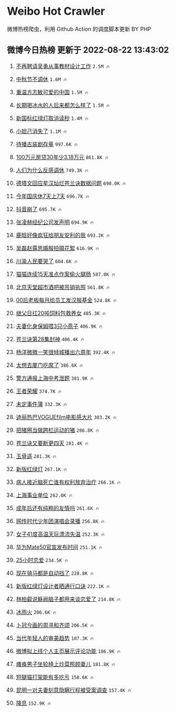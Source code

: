 # Weibo Hot Crawler 



微博热榜爬虫，利用 Github Action 的调度脚本更新 BY PHP 


## 微博今日热榜 更新于 2022-08-22 13:43:02 
1. [不再聘请吴勇从事教材设计工作](https://s.weibo.com/weibo?q=%23%E4%B8%8D%E5%86%8D%E8%81%98%E8%AF%B7%E5%90%B4%E5%8B%87%E4%BB%8E%E4%BA%8B%E6%95%99%E6%9D%90%E8%AE%BE%E8%AE%A1%E5%B7%A5%E4%BD%9C%23&Refer=top) `2.5M 🔥` 

1. [中秋节不调休](https://s.weibo.com/weibo?q=%23%E4%B8%AD%E7%A7%8B%E8%8A%82%E4%B8%8D%E8%B0%83%E4%BC%91%23&Refer=top) `1.6M 🔥` 

1. [重温方志敏可爱的中国](https://s.weibo.com/weibo?q=%23%E9%87%8D%E6%B8%A9%E6%96%B9%E5%BF%97%E6%95%8F%E5%8F%AF%E7%88%B1%E7%9A%84%E4%B8%AD%E5%9B%BD%23&Refer=top) `1.5M 🔥` 

1. [长期喝冰水的人后来都怎么样了](https://s.weibo.com/weibo?q=%23%E9%95%BF%E6%9C%9F%E5%96%9D%E5%86%B0%E6%B0%B4%E7%9A%84%E4%BA%BA%E5%90%8E%E6%9D%A5%E9%83%BD%E6%80%8E%E4%B9%88%E6%A0%B7%E4%BA%86%23&Refer=top) `1.5M 🔥` 

1. [新国标红绿灯取消读秒](https://s.weibo.com/weibo?q=%23%E6%96%B0%E5%9B%BD%E6%A0%87%E7%BA%A2%E7%BB%BF%E7%81%AF%E5%8F%96%E6%B6%88%E8%AF%BB%E7%A7%92%23&Refer=top) `1.4M 🔥` 

1. [小妲己消失了](https://s.weibo.com/weibo?q=%23%E5%B0%8F%E5%A6%B2%E5%B7%B1%E6%B6%88%E5%A4%B1%E4%BA%86%23&Refer=top) `1.1M 🔥` 

1. [待播古装剧存量](https://s.weibo.com/weibo?q=%23%E5%BE%85%E6%92%AD%E5%8F%A4%E8%A3%85%E5%89%A7%E5%AD%98%E9%87%8F%23&Refer=top) `997.6K 🔥` 

1. [100万元房贷30年少3.18万元](https://s.weibo.com/weibo?q=%23100%E4%B8%87%E5%85%83%E6%88%BF%E8%B4%B730%E5%B9%B4%E5%B0%913.18%E4%B8%87%E5%85%83%23&Refer=top) `861.8K 🔥` 

1. [人们为什么反感调休](https://s.weibo.com/weibo?q=%23%E4%BA%BA%E4%BB%AC%E4%B8%BA%E4%BB%80%E4%B9%88%E5%8F%8D%E6%84%9F%E8%B0%83%E4%BC%91%23&Refer=top) `749.3K 🔥` 

1. [德塔文回应星汉灿烂苍兰诀数据问题](https://s.weibo.com/weibo?q=%23%E5%BE%B7%E5%A1%94%E6%96%87%E5%9B%9E%E5%BA%94%E6%98%9F%E6%B1%89%E7%81%BF%E7%83%82%E8%8B%8D%E5%85%B0%E8%AF%80%E6%95%B0%E6%8D%AE%E9%97%AE%E9%A2%98%23&Refer=top) `698.0K 🔥` 

1. [今年国庆休7天上7天](https://s.weibo.com/weibo?q=%23%E4%BB%8A%E5%B9%B4%E5%9B%BD%E5%BA%86%E4%BC%917%E5%A4%A9%E4%B8%8A7%E5%A4%A9%23&Refer=top) `696.7K 🔥` 

1. [抖音崩了](https://s.weibo.com/weibo?q=%23%E6%8A%96%E9%9F%B3%E5%B4%A9%E4%BA%86%23&Refer=top) `695.7K 🔥` 

1. [张凌赫经纪公司发声明](https://s.weibo.com/weibo?q=%23%E5%BC%A0%E5%87%8C%E8%B5%AB%E7%BB%8F%E7%BA%AA%E5%85%AC%E5%8F%B8%E5%8F%91%E5%A3%B0%E6%98%8E%23&Refer=top) `694.9K 🔥` 

1. [鹿晗好像疯狂给朋友安利的我](https://s.weibo.com/weibo?q=%23%E9%B9%BF%E6%99%97%E5%A5%BD%E5%83%8F%E7%96%AF%E7%8B%82%E7%BB%99%E6%9C%8B%E5%8F%8B%E5%AE%89%E5%88%A9%E7%9A%84%E6%88%91%23&Refer=top) `693.2K 🔥` 

1. [吴磊赵露思婚服拍摄花絮](https://s.weibo.com/weibo?q=%23%E5%90%B4%E7%A3%8A%E8%B5%B5%E9%9C%B2%E6%80%9D%E5%A9%9A%E6%9C%8D%E6%8B%8D%E6%91%84%E8%8A%B1%E7%B5%AE%23&Refer=top) `616.9K 🔥` 

1. [川渝人民要哭了](https://s.weibo.com/weibo?q=%23%E5%B7%9D%E6%B8%9D%E4%BA%BA%E6%B0%91%E8%A6%81%E5%93%AD%E4%BA%86%23&Refer=top) `604.6K 🔥` 

1. [猫猫连续15天准点作案偷火腿肠](https://s.weibo.com/weibo?q=%23%E7%8C%AB%E7%8C%AB%E8%BF%9E%E7%BB%AD15%E5%A4%A9%E5%87%86%E7%82%B9%E4%BD%9C%E6%A1%88%E5%81%B7%E7%81%AB%E8%85%BF%E8%82%A0%23&Refer=top) `587.0K 🔥` 

1. [北京天堂超市酒吧被吊销执照](https://s.weibo.com/weibo?q=%23%E5%8C%97%E4%BA%AC%E5%A4%A9%E5%A0%82%E8%B6%85%E5%B8%82%E9%85%92%E5%90%A7%E8%A2%AB%E5%90%8A%E9%94%80%E6%89%A7%E7%85%A7%23&Refer=top) `561.8K 🔥` 

1. [00后老板每月给员工发汉服基金](https://s.weibo.com/weibo?q=%2300%E5%90%8E%E8%80%81%E6%9D%BF%E6%AF%8F%E6%9C%88%E7%BB%99%E5%91%98%E5%B7%A5%E5%8F%91%E6%B1%89%E6%9C%8D%E5%9F%BA%E9%87%91%23&Refer=top) `524.8K 🔥` 

1. [继父日扛20吨饲料包救养女](https://s.weibo.com/weibo?q=%E7%BB%A7%E7%88%B6%E6%97%A5%E6%89%9B20%E5%90%A8%E9%A5%B2%E6%96%99%E5%8C%85%E6%95%91%E5%85%BB%E5%A5%B3&Refer=top) `485.3K 🔥` 

1. [夫妻化身保姆喂3只小燕子](https://s.weibo.com/weibo?q=%23%E5%A4%AB%E5%A6%BB%E5%8C%96%E8%BA%AB%E4%BF%9D%E5%A7%86%E5%96%823%E5%8F%AA%E5%B0%8F%E7%87%95%E5%AD%90%23&Refer=top) `406.9K 🔥` 

1. [苍兰诀第28集封神](https://s.weibo.com/weibo?q=%23%E8%8B%8D%E5%85%B0%E8%AF%80%E7%AC%AC28%E9%9B%86%E5%B0%81%E7%A5%9E%23&Refer=top) `406.4K 🔥` 

1. [杨洋微微一笑很倾城播出六周年](https://s.weibo.com/weibo?q=%23%E6%9D%A8%E6%B4%8B%E5%BE%AE%E5%BE%AE%E4%B8%80%E7%AC%91%E5%BE%88%E5%80%BE%E5%9F%8E%E6%92%AD%E5%87%BA%E5%85%AD%E5%91%A8%E5%B9%B4%23&Refer=top) `392.4K 🔥` 

1. [太想去厦门吃席了](https://s.weibo.com/weibo?q=%23%E5%A4%AA%E6%83%B3%E5%8E%BB%E5%8E%A6%E9%97%A8%E5%90%83%E5%B8%AD%E4%BA%86%23&Refer=top) `386.6K 🔥` 

1. [警方通报上海中考泄题](https://s.weibo.com/weibo?q=%23%E8%AD%A6%E6%96%B9%E9%80%9A%E6%8A%A5%E4%B8%8A%E6%B5%B7%E4%B8%AD%E8%80%83%E6%B3%84%E9%A2%98%23&Refer=top) `381.9K 🔥` 

1. [王者荣耀](https://s.weibo.com/weibo?q=%E7%8E%8B%E8%80%85%E8%8D%A3%E8%80%80&Refer=top) `374.7K 🔥` 

1. [未定事件簿](https://s.weibo.com/weibo?q=%E6%9C%AA%E5%AE%9A%E4%BA%8B%E4%BB%B6%E7%B0%BF&Refer=top) `332.3K 🔥` 

1. [迪丽热巴VOGUEfilm电影感大片](https://s.weibo.com/weibo?q=%23%E8%BF%AA%E4%B8%BD%E7%83%AD%E5%B7%B4VOGUEfilm%E7%94%B5%E5%BD%B1%E6%84%9F%E5%A4%A7%E7%89%87%23&Refer=top) `303.2K 🔥` 

1. [把猪圈当做跨栏运动的猪](https://s.weibo.com/weibo?q=%23%E6%8A%8A%E7%8C%AA%E5%9C%88%E5%BD%93%E5%81%9A%E8%B7%A8%E6%A0%8F%E8%BF%90%E5%8A%A8%E7%9A%84%E7%8C%AA%23&Refer=top) `286.8K 🔥` 

1. [苍兰诀又要断更四天](https://s.weibo.com/weibo?q=%23%E8%8B%8D%E5%85%B0%E8%AF%80%E5%8F%88%E8%A6%81%E6%96%AD%E6%9B%B4%E5%9B%9B%E5%A4%A9%23&Refer=top) `281.4K 🔥` 

1. [玉骨遥](https://s.weibo.com/weibo?q=%23%E7%8E%89%E9%AA%A8%E9%81%A5%23&Refer=top) `281.3K 🔥` 

1. [新版红绿灯](https://s.weibo.com/weibo?q=%23%E6%96%B0%E7%89%88%E7%BA%A2%E7%BB%BF%E7%81%AF%23&Refer=top) `267.1K 🔥` 

1. [病人接近脑死亡谁有权利放弃治疗](https://s.weibo.com/weibo?q=%23%E7%97%85%E4%BA%BA%E6%8E%A5%E8%BF%91%E8%84%91%E6%AD%BB%E4%BA%A1%E8%B0%81%E6%9C%89%E6%9D%83%E5%88%A9%E6%94%BE%E5%BC%83%E6%B2%BB%E7%96%97%23&Refer=top) `266.1K 🔥` 

1. [上海事业单位](https://s.weibo.com/weibo?q=%E4%B8%8A%E6%B5%B7%E4%BA%8B%E4%B8%9A%E5%8D%95%E4%BD%8D&Refer=top) `262.0K 🔥` 

1. [成年后还有纯粹的友情吗](https://s.weibo.com/weibo?q=%23%E6%88%90%E5%B9%B4%E5%90%8E%E8%BF%98%E6%9C%89%E7%BA%AF%E7%B2%B9%E7%9A%84%E5%8F%8B%E6%83%85%E5%90%97%23&Refer=top) `261.6K 🔥` 

1. [网传时代少年团演唱会录播](https://s.weibo.com/weibo?q=%23%E7%BD%91%E4%BC%A0%E6%97%B6%E4%BB%A3%E5%B0%91%E5%B9%B4%E5%9B%A2%E6%BC%94%E5%94%B1%E4%BC%9A%E5%BD%95%E6%92%AD%23&Refer=top) `256.8K 🔥` 

1. [女子41度高温天玩漂流失温](https://s.weibo.com/weibo?q=%23%E5%A5%B3%E5%AD%9041%E5%BA%A6%E9%AB%98%E6%B8%A9%E5%A4%A9%E7%8E%A9%E6%BC%82%E6%B5%81%E5%A4%B1%E6%B8%A9%23&Refer=top) `252.3K 🔥` 

1. [华为Mate50官宣发布时间](https://s.weibo.com/weibo?q=%23%E5%8D%8E%E4%B8%BAMate50%E5%AE%98%E5%AE%A3%E5%8F%91%E5%B8%83%E6%97%B6%E9%97%B4%23&Refer=top) `251.1K 🔥` 

1. [25小时恋爱](https://s.weibo.com/weibo?q=%2325%E5%B0%8F%E6%97%B6%E6%81%8B%E7%88%B1%23&Refer=top) `234.5K 🔥` 

1. [现在骑马都是自动挡了](https://s.weibo.com/weibo?q=%23%E7%8E%B0%E5%9C%A8%E9%AA%91%E9%A9%AC%E9%83%BD%E6%98%AF%E8%87%AA%E5%8A%A8%E6%8C%A1%E4%BA%86%23&Refer=top) `228.8K 🔥` 

1. [新版红绿灯设计者晒通行口诀](https://s.weibo.com/weibo?q=%23%E6%96%B0%E7%89%88%E7%BA%A2%E7%BB%BF%E7%81%AF%E8%AE%BE%E8%AE%A1%E8%80%85%E6%99%92%E9%80%9A%E8%A1%8C%E5%8F%A3%E8%AF%80%23&Refer=top) `222.1K 🔥` 

1. [林柏叡说觞阙脑子都用来谈恋爱了](https://s.weibo.com/weibo?q=%23%E6%9E%97%E6%9F%8F%E5%8F%A1%E8%AF%B4%E8%A7%9E%E9%98%99%E8%84%91%E5%AD%90%E9%83%BD%E7%94%A8%E6%9D%A5%E8%B0%88%E6%81%8B%E7%88%B1%E4%BA%86%23&Refer=top) `214.8K 🔥` 

1. [冰雨火](https://s.weibo.com/weibo?q=%23%E5%86%B0%E9%9B%A8%E7%81%AB%23&Refer=top) `206.6K 🔥` 

1. [卜冠今画的周寻和齐颂](https://s.weibo.com/weibo?q=%23%E5%8D%9C%E5%86%A0%E4%BB%8A%E7%94%BB%E7%9A%84%E5%91%A8%E5%AF%BB%E5%92%8C%E9%BD%90%E9%A2%82%23&Refer=top) `206.5K 🔥` 

1. [当代年轻人的审美趋势](https://s.weibo.com/weibo?q=%23%E5%BD%93%E4%BB%A3%E5%B9%B4%E8%BD%BB%E4%BA%BA%E7%9A%84%E5%AE%A1%E7%BE%8E%E8%B6%8B%E5%8A%BF%23&Refer=top) `187.3K 🔥` 

1. [微博拟上线个人主页展示评论功能](https://s.weibo.com/weibo?q=%23%E5%BE%AE%E5%8D%9A%E6%8B%9F%E4%B8%8A%E7%BA%BF%E4%B8%AA%E4%BA%BA%E4%B8%BB%E9%A1%B5%E5%B1%95%E7%A4%BA%E8%AF%84%E8%AE%BA%E5%8A%9F%E8%83%BD%23&Refer=top) `186.9K 🔥` 

1. [瘫痪男子坐轮椅上炒菜照顾妻儿](https://s.weibo.com/weibo?q=%23%E7%98%AB%E7%97%AA%E7%94%B7%E5%AD%90%E5%9D%90%E8%BD%AE%E6%A4%85%E4%B8%8A%E7%82%92%E8%8F%9C%E7%85%A7%E9%A1%BE%E5%A6%BB%E5%84%BF%23&Refer=top) `181.8K 🔥` 

1. [短腿猫打架能有多吃亏](https://s.weibo.com/weibo?q=%23%E7%9F%AD%E8%85%BF%E7%8C%AB%E6%89%93%E6%9E%B6%E8%83%BD%E6%9C%89%E5%A4%9A%E5%90%83%E4%BA%8F%23&Refer=top) `158.6K 🔥` 

1. [昆明一对夫妻刻意隐瞒行程被受案调查](https://s.weibo.com/weibo?q=%23%E6%98%86%E6%98%8E%E4%B8%80%E5%AF%B9%E5%A4%AB%E5%A6%BB%E5%88%BB%E6%84%8F%E9%9A%90%E7%9E%92%E8%A1%8C%E7%A8%8B%E8%A2%AB%E5%8F%97%E6%A1%88%E8%B0%83%E6%9F%A5%23&Refer=top) `157.4K 🔥` 

1. [降息](https://s.weibo.com/weibo?q=%E9%99%8D%E6%81%AF&Refer=top) `152.9K 🔥` 

